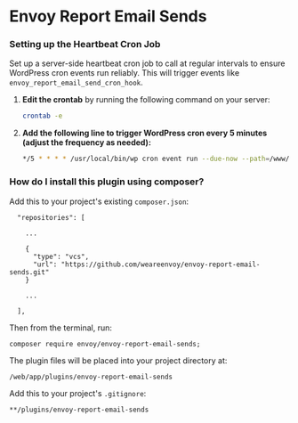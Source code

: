 # Envoy Report Email Sends

### Setting up the Heartbeat Cron Job

Set up a server-side heartbeat cron job to call at regular intervals to ensure WordPress cron events run reliably. This will trigger events like `envoy_report_email_send_cron_hook`.

1. **Edit the crontab** by running the following command on your server:

   ```bash
   crontab -e
   ```

2. **Add the following line to trigger WordPress cron every 5 minutes (adjust the frequency as needed):**

   ```bash
   */5 * * * * /usr/local/bin/wp cron event run --due-now --path=/www/{wp-xxx.xxx.com}/current/web/wp >> /www/{wp-xxx.xxx.com}/shared/log/wp-cron.log 2>&1
   ```

### How do I install this plugin using composer?

Add this to your project's existing `composer.json`:
```
  "repositories": [

    ...

    {
      "type": "vcs",
      "url": "https://github.com/weareenvoy/envoy-report-email-sends.git"
    }

    ...

  ],
```

Then from the terminal, run:

```
composer require envoy/envoy-report-email-sends;
```

The plugin files will be placed into your project directory at:
```
/web/app/plugins/envoy-report-email-sends
```

Add this to your project's `.gitignore`:

```
**/plugins/envoy-report-email-sends
```
